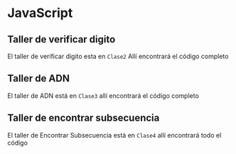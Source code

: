 # JavaScript

## Taller de verificar digito
El taller de verificar dígito esta en `Clase2` Allí encontrará el código completo
## Taller de ADN
El taller de ADN está en `Clase3` allí encontrará el código completo
## Taller de encontrar subsecuencia
El taller de Encontrar Subsecuencia está en `Clase4` allí encontrará todo el código
